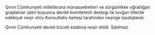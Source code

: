 Qırım Cümhuriyeti milletlerara münasyebetleri ve sürgünlikke oğratılğan grajdanlar işleri boyunca devlet komitetiniñ destegi ile tuvğan tillerde edebiyat neşir etüv Konsultativ keñeşi tarafından neşirge tasdiqlandı.

Qırım Cümhuriyeti devlet büceti esabına neşir etildi. Satılmaz.

